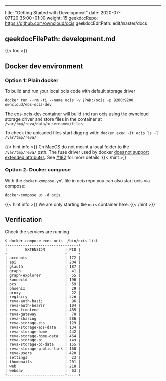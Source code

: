 * * *

title: "Getting Started with Development"
date: 2020-07-07T20:35:00+01:00
weight: 15
geekdocRepo: <https://github.com/owncloud/ocis>
geekdocEditPath: edit/master/docs

## geekdocFilePath: development.md

{{&lt; toc >}}

## Docker dev environment

### Option 1: Plain docker

To build and run your local ocis code with default storage driver

    docker run --rm -ti --name ocis -v $PWD:/ocis -p 9200:9200 owncloud/eos-ocis-dev

The eos-ocis-dev container will build and run ocis using the owncloud storage driver and store files in the container at `/var/tmp/reva/data/<username>/files`

To check the uploaded files start digging with: `docker exec -it ocis ls -l /var/tmp/reva/`

{{&lt; hint info >}}
On MacOS do not mount a local folder to the `/var/tmp/reva/` path. The fuse driver used by docker [does not support extended attributes](https://docs.docker.com/v18.09/docker-for-mac/osxfs/). See [#182](https://github.com/owncloud/ocis/issues/182) for more details.
{{&lt; /hint >}}

### Option 2: Docker compose

With the `docker-compose.yml` file in ocis repo you can also start ocis via compose:

    docker-compose up -d ocis

{{&lt; hint info >}}
We are only starting the `ocis` container here.
{{&lt; /hint >}}

## Verification

Check the services are running

    $ docker-compose exec ocis ./bin/ocis list
    +--------------------------+-----+
    |        EXTENSION         | PID |
    +--------------------------+-----+
    | accounts                 | 172 |
    | api                      | 204 |
    | glauth                   | 187 |
    | graph                    |  41 |
    | graph-explorer           |  55 |
    | konnectd                 | 196 |
    | ocs                      |  59 |
    | phoenix                  |  29 |
    | proxy                    |  22 |
    | registry                 | 226 |
    | reva-auth-basic          |  96 |
    | reva-auth-bearer         | 104 |
    | reva-frontend            | 485 |
    | reva-gateway             |  78 |
    | reva-sharing             | 286 |
    | reva-storage-eos         | 129 |
    | reva-storage-eos-data    | 134 |
    | reva-storage-home        | 442 |
    | reva-storage-home-data   | 464 |
    | reva-storage-oc          | 149 |
    | reva-storage-oc-data     | 155 |
    | reva-storage-public-link | 168 |
    | reva-users               | 420 |
    | settings                 |  23 |
    | thumbnails               | 201 |
    | web                      | 218 |
    | webdav                   |  63 |
    +--------------------------+-----+

